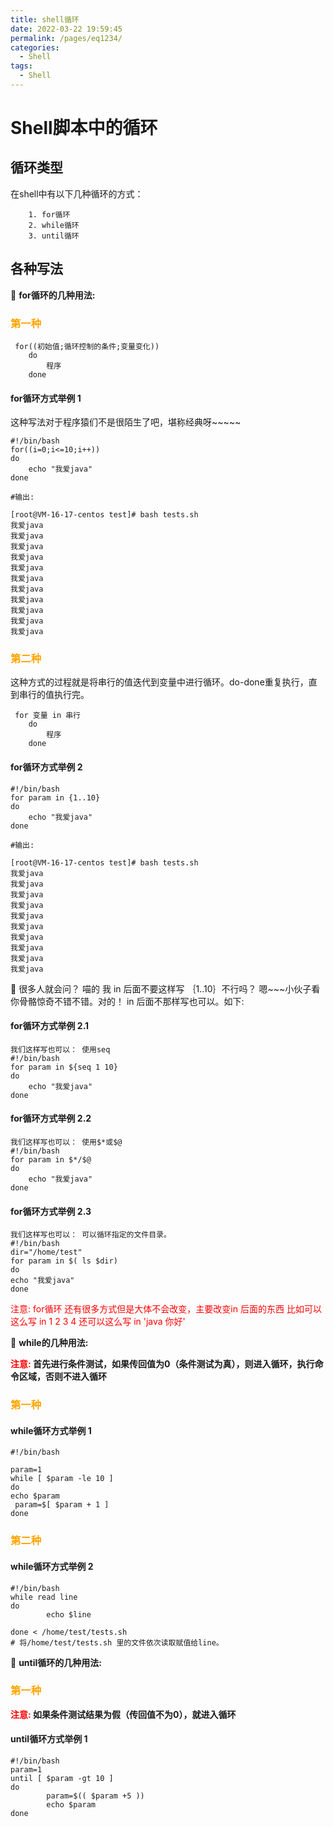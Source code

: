 ```yaml
---
title: shell循环
date: 2022-03-22 19:59:45
permalink: /pages/eq1234/
categories:
  - Shell
tags:
  - Shell
---
```


# Shell脚本中的循环

## 循环类型
在shell中有以下几种循环的方式：
```
    1. for循环
    2. while循环
    3. until循环
```

## 各种写法
🚀 **for循环的几种用法:**

### <font color="orange">第一种</font>
```
 for((初始值;循环控制的条件;变量变化))
    do
        程序
    done
```
#### for循环方式举例 1
这种写法对于程序猿们不是很陌生了吧，堪称经典呀~~~~~
```shell
#!/bin/bash
for((i=0;i<=10;i++))
do
    echo "我爱java"
done

#输出:

[root@VM-16-17-centos test]# bash tests.sh
我爱java
我爱java
我爱java
我爱java
我爱java
我爱java
我爱java
我爱java
我爱java
我爱java
我爱java
```
### <font color="orange">第二种</font>
这种方式的过程就是将串行的值迭代到变量中进行循环。do-done重复执行，直到串行的值执行完。
```
 for 变量 in 串行
    do
        程序
    done
```

#### for循环方式举例 2
```shell
#!/bin/bash
for param in {1..10}
do
    echo "我爱java"
done

#输出:

[root@VM-16-17-centos test]# bash tests.sh
我爱java
我爱java
我爱java
我爱java
我爱java
我爱java
我爱java
我爱java
我爱java
我爱java
```
🚀 很多人就会问？ 喵的 我 in 后面不要这样写 ｛1..10｝不行吗？
嗯~~~小伙子看你骨骼惊奇不错不错。对的！ in 后面不那样写也可以。如下:
#### for循环方式举例 2.1
```shell
我们这样写也可以： 使用seq
#!/bin/bash
for param in ${seq 1 10}
do
    echo "我爱java"
done
```
#### for循环方式举例 2.2
```shell
我们这样写也可以： 使用$*或$@
#!/bin/bash
for param in $*/$@
do
    echo "我爱java"
done
```
#### for循环方式举例 2.3
```shell
我们这样写也可以： 可以循环指定的文件目录。
#!/bin/bash
dir="/home/test"
for param in $( ls $dir)
do
echo "我爱java"
done
```
<font color="red">注意: for循环 还有很多方式但是大体不会改变，主要改变in 后面的东西 比如可以这么写 in 1 2 3 4 还可以这么写 in 'java 你好'</font>

🚀 **while的几种用法:**

**<font color="red">注意:</font> 首先进行条件测试，如果传回值为0（条件测试为真），则进入循环，执行命令区域，否则不进入循环**

### <font color="orange">第一种</font>
#### while循环方式举例 1
```shell
#!/bin/bash

param=1
while [ $param -le 10 ]
do
echo $param
 param=$[ $param + 1 ]
done
```
### <font color="orange">第二种</font>
#### while循环方式举例 2
```shell
#!/bin/bash
while read line
do
        echo $line

done < /home/test/tests.sh
# 将/home/test/tests.sh 里的文件依次读取赋值给line。
```

🚀 **until循环的几种用法:**

### <font color="orange">第一种</font>

**<font color="red">注意:</font> 如果条件测试结果为假（传回值不为0），就进入循环**
#### until循环方式举例 1
```shell
#!/bin/bash
param=1
until [ $param -gt 10 ]
do
        param=$(( $param +5 ))
        echo $param
done
```